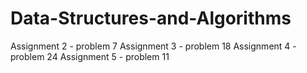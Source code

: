 # Data-Structures-and-Algorithms

Assignment 2 - problem 7
Assignment 3 - problem 18
Assignment 4 - problem 24
Assignment 5 - problem 11 

